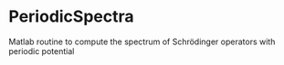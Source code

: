 # PeriodicSpectra
Matlab routine to compute the spectrum of Schrödinger operators with periodic potential
